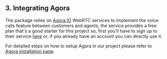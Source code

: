 ## 3. Integrating Agora

The package relies on [Agora IO](https://agora.io) WebRTC services to implement the voice calls feature between customers and agents, the service provides a free plan that's a good starter for this project so, first you'll have to sign up to their service [here](https://sso.agora.io/en/signup) or, if you already have an account you can directly use it.

For detailed steps on how to setup Agora in our project please refer to [Agora installation page](/third-pariesy/agora/).
